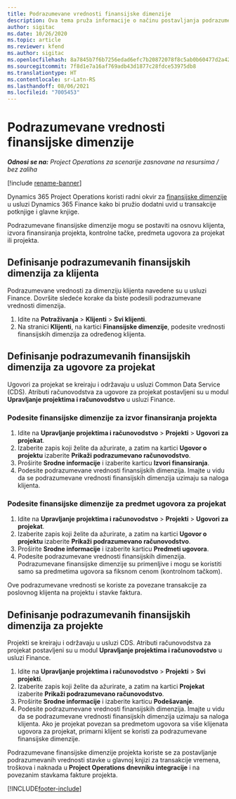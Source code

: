 ```yaml
---
title: Podrazumevane vrednosti finansijske dimenzije
description: Ova tema pruža informacije o načinu postavljanja podrazumevanih vrednosti finansijskih dimenzija.
author: sigitac
ms.date: 10/26/2020
ms.topic: article
ms.reviewer: kfend
ms.author: sigitac
ms.openlocfilehash: 8a7845b7f6b7256edad6efc7b20872078f8c5ab0b60477d2a42b5b9d61104bff
ms.sourcegitcommit: 7f8d1e7a16af769adb43d1877c28fdce53975db8
ms.translationtype: HT
ms.contentlocale: sr-Latn-RS
ms.lasthandoff: 08/06/2021
ms.locfileid: "7005453"
---
```

# <a name="financial-dimension-defaults"></a>Podrazumevane vrednosti finansijske dimenzije

_**Odnosi se na:** Project Operations za scenarije zasnovane na resursima / bez zaliha_

[!include [rename-banner](~/includes/cc-data-platform-banner.md)]

Dynamics 365 Project Operations koristi radni okvir za [finansijske dimenzije](/dynamics365/finance/general-ledger/financial-dimensions) u usluzi Dynamics 365 Finance kako bi pružio dodatni uvid u transakcije potknjige i glavne knjige.

Podrazumevane finansijske dimenzije mogu se postaviti na osnovu klijenta, izvora finansiranja projekta, kontrolne tačke, predmeta ugovora za projekat ili projekta.

## <a name="define-default-financial-dimensions-for-a-customer"></a>Definisanje podrazumevanih finansijskih dimenzija za klijenta

Podrazumevane vrednosti za dimenziju klijenta navedene su u usluzi Finance. Dovršite sledeće korake da biste podesili podrazumevane vrednosti dimenzija.

1. Idite na **Potraživanja** > **Klijenti** > **Svi klijenti**.
2. Na stranici **Klijenti**, na kartici **Finansijske dimenzije**, podesite vrednosti finansijskih dimenzija za određenog klijenta.

## <a name="define-default-financial-dimensions-for-project-contracts"></a>Definisanje podrazumevanih finansijskih dimenzija za ugovore za projekat

Ugovori za projekat se kreiraju i održavaju u usluzi Common Data Service (CDS). Atributi računovodstva za ugovore za projekat postavljeni su u modul **Upravljanje projektima i računovodstvo** u usluzi Finance.

### <a name="set-financial-dimensions-for-a-project-funding-source"></a>Podesite finansijske dimenzije za izvor finansiranja projekta

1. Idite na **Upravljanje projektima i računovodstvo** > **Projekti** > **Ugovori za projekat**.
2. Izaberite zapis koji želite da ažurirate, a zatim na kartici **Ugovor o projektu** izaberite **Prikaži podrazumevano računovodstvo**.
3. Proširite **Srodne informacije** i izaberite karticu **Izvori finansiranja**.
4. Podesite podrazumevane vrednosti finansijskih dimenzija. Imajte u vidu da se podrazumevane vrednosti finansijskih dimenzija uzimaju sa naloga klijenta.

### <a name="set-financial-dimensions-for-a-project-contract-line"></a>Podesite finansijske dimenzije za predmet ugovora za projekat

1. Idite na **Upravljanje projektima i računovodstvo** > **Projekti** > **Ugovori za projekat**.
2. Izaberite zapis koji želite da ažurirate, a zatim na kartici **Ugovor o projektu** izaberite **Prikaži podrazumevano računovodstvo**.
3. Proširite **Srodne informacije** i izaberite karticu **Predmeti ugovora**.
4. Podesite podrazumevane vrednosti finansijskih dimenzija. Podrazumevane finansijske dimenzije su primenljive i mogu se koristiti samo sa predmetima ugovora sa fiksnom cenom (kontrolnom tačkom).

Ove podrazumevane vrednosti se koriste za povezane transakcije za poslovnog klijenta na projektu i stavke faktura.

## <a name="define-default-financial-dimensions-for-projects"></a>Definisanje podrazumevanih finansijskih dimenzija za projekte

Projekti se kreiraju i održavaju u usluzi CDS. Atributi računovodstva za projekat postavljeni su u modul **Upravljanje projektima i računovodstvo** u usluzi Finance.

1. Idite na **Upravljanje projektima i računovodstvo** > **Projekti** > **Svi projekti**.
2. Izaberite zapis koji želite da ažurirate, a zatim na kartici **Projekat** izaberite **Prikaži podrazumevano računovodstvo**.
3. Proširite **Srodne informacije** i izaberite karticu **Podešavanje**.
4. Podesite podrazumevane vrednosti finansijskih dimenzija. Imajte u vidu da se podrazumevane vrednosti finansijskih dimenzija uzimaju sa naloga klijenta. Ako je projekat povezan sa predmetom ugovora sa više klijenata ugovora za projekat, primarni klijent se koristi za podrazumevane finansijske dimenzije.

Podrazumevane finansijske dimenzije projekta koriste se za postavljanje podrazumevanih vrednosti stavke u glavnoj knjizi za transakcije vremena, troškova i naknada u **Project Operations dnevniku integracije** i na povezanim stavkama fakture projekta.


[!INCLUDE[footer-include](../includes/footer-banner.md)]